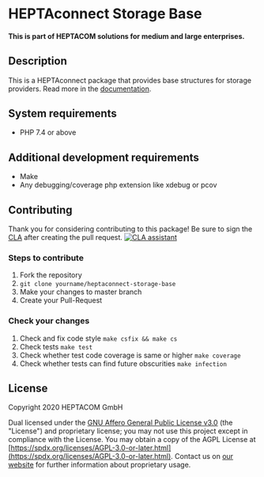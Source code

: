 # HEPTAconnect Storage Base
#### This is part of HEPTACOM solutions for medium and large enterprises.

## Description

This is a HEPTAconnect package that provides base structures for storage providers.
Read more in the [documentation](https://heptaconnect.io/).


## System requirements

* PHP 7.4 or above


## Additional development requirements

* Make
* Any debugging/coverage php extension like xdebug or pcov


## Contributing

Thank you for considering contributing to this package! Be sure to sign the [CLA](./CLA.md) after creating the pull request. [![CLA assistant](https://cla-assistant.io/readme/badge/HEPTACOM/heptaconnect-storage-base)](https://cla-assistant.io/HEPTACOM/heptaconnect-storage-base)


### Steps to contribute

1. Fork the repository
2. `git clone yourname/heptaconnect-storage-base`
3. Make your changes to master branch
4. Create your Pull-Request


### Check your changes

1. Check and fix code style `make csfix && make cs`
2. Check tests `make test`
3. Check whether test code coverage is same or higher `make coverage`
4. Check whether tests can find future obscurities `make infection`


## License

Copyright 2020 HEPTACOM GmbH

Dual licensed under the [GNU Affero General Public License v3.0](./LICENSE.md) (the "License") and proprietary license; you may not use this project except in compliance with the License.
You may obtain a copy of the AGPL License at [https://spdx.org/licenses/AGPL-3.0-or-later.html](https://spdx.org/licenses/AGPL-3.0-or-later.html).
Contact us on [our website](https://www.heptacom.de) for further information about proprietary usage.
